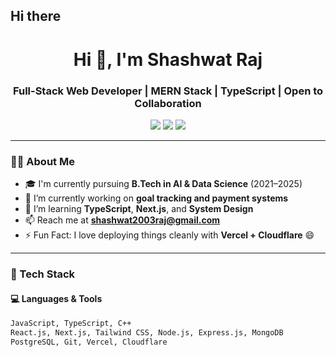 ## Hi there 

<h1 align="center">Hi 👋, I'm Shashwat Raj</h1>
<h3 align="center">Full-Stack Web Developer | MERN Stack | TypeScript | Open to Collaboration</h3>

<p align="center">
  <a href="mailto:shashwat2003raj@gmail.com"><img src="https://img.shields.io/badge/Gmail-D14836?style=for-the-badge&logo=gmail&logoColor=white"></a>
  <a href="https://linkedin.com/in/shashwat-raj"><img src="https://img.shields.io/badge/LinkedIn-0077B5?style=for-the-badge&logo=linkedin&logoColor=white"></a>
  <a href="https://github.com/shashwatrajhack"><img src="https://img.shields.io/badge/GitHub-100000?style=for-the-badge&logo=github&logoColor=white"></a>
</p>

---

### 🧑‍💻 About Me

- 🎓 I'm currently pursuing **B.Tech in AI & Data Science** (2021–2025)  
- 🔭 I’m currently working on **goal tracking and payment systems**
- 🌱 I’m learning **TypeScript**, **Next.js**, and **System Design**
- 📫 Reach me at **shashwat2003raj@gmail.com**
- ⚡ Fun Fact: I love deploying things cleanly with **Vercel + Cloudflare** 😄

---

### 🚀 Tech Stack

#### 💻 Languages & Tools
```txt
JavaScript, TypeScript, C++
React.js, Next.js, Tailwind CSS, Node.js, Express.js, MongoDB
PostgreSQL, Git, Vercel, Cloudflare


